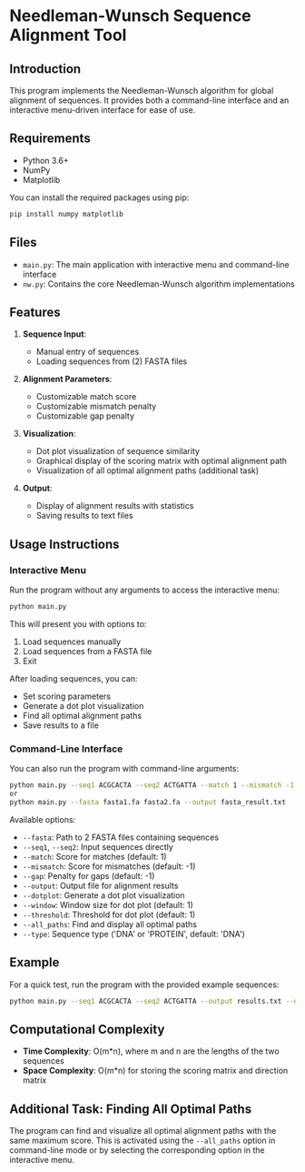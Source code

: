 # Needleman-Wunsch Sequence Alignment Tool

## Introduction

This program implements the Needleman-Wunsch algorithm for global alignment of sequences. It provides both a command-line interface and an interactive menu-driven interface for ease of use.

## Requirements

- Python 3.6+
- NumPy
- Matplotlib

You can install the required packages using pip:

```bash
pip install numpy matplotlib
```

## Files

- `main.py`: The main application with interactive menu and command-line interface
- `nw.py`: Contains the core Needleman-Wunsch algorithm implementations 

## Features

1. **Sequence Input**:
   - Manual entry of sequences
   - Loading sequences from (2) FASTA files

2. **Alignment Parameters**:
   - Customizable match score
   - Customizable mismatch penalty
   - Customizable gap penalty

3. **Visualization**:
   - Dot plot visualization of sequence similarity
   - Graphical display of the scoring matrix with optimal alignment path
   - Visualization of all optimal alignment paths (additional task)

4. **Output**:
   - Display of alignment results with statistics
   - Saving results to text files

## Usage Instructions

### Interactive Menu

Run the program without any arguments to access the interactive menu:

```bash
python main.py
```

This will present you with options to:
1. Load sequences manually
2. Load sequences from a FASTA file
3. Exit

After loading sequences, you can:
- Set scoring parameters
- Generate a dot plot visualization
- Find all optimal alignment paths
- Save results to a file

### Command-Line Interface

You can also run the program with command-line arguments:

```bash
python main.py --seq1 ACGCACTA --seq2 ACTGATTA --match 1 --mismatch -1 --gap -1 --output results.txt --dotplot --all_paths
or
python main.py --fasta fasta1.fa fasta2.fa --output fasta_result.txt
```

Available options:
- `--fasta`: Path to 2 FASTA files containing sequences
- `--seq1`, `--seq2`: Input sequences directly
- `--match`: Score for matches (default: 1)
- `--mismatch`: Score for mismatches (default: -1)
- `--gap`: Penalty for gaps (default: -1)
- `--output`: Output file for alignment results
- `--dotplot`: Generate a dot plot visualization
- `--window`: Window size for dot plot (default: 1)
- `--threshold`: Threshold for dot plot (default: 1)
- `--all_paths`: Find and display all optimal paths
- `--type`: Sequence type ('DNA' or 'PROTEIN', default: 'DNA')

## Example

For a quick test, run the program with the provided example sequences:

```bash
python main.py --seq1 ACGCACTA --seq2 ACTGATTA --output results.txt --dotplot --all_paths
```

## Computational Complexity

- **Time Complexity**: O(m*n), where m and n are the lengths of the two sequences
- **Space Complexity**: O(m*n) for storing the scoring matrix and direction matrix

## Additional Task: Finding All Optimal Paths

The program can find and visualize all optimal alignment paths with the same maximum score. This is activated using the `--all_paths` option in command-line mode or by selecting the corresponding option in the interactive menu.
